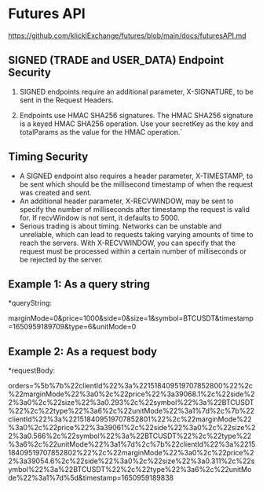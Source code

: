 # Futures API
https://github.com/klicklExchange/futures/blob/main/docs/futuresAPI.md


## SIGNED (TRADE and USER_DATA) Endpoint Security

1. SIGNED endpoints require an additional parameter, X-SIGNATURE, to be sent in the Request Headers.

2. Endpoints use HMAC SHA256 signatures. The HMAC SHA256 signature is a keyed HMAC SHA256 operation. Use your secretKey as the key and totalParams as the value for the HMAC operation.`

## Timing Security
* A SIGNED endpoint also requires a header parameter, X-TIMESTAMP, to be sent which should be the millisecond timestamp of when the request was created and sent.
* An additional header parameter, X-RECVWINDOW, may be sent to specify the number of milliseconds after timestamp the request is valid for. If recvWindow is not sent, it defaults to 5000.
* Serious trading is about timing. Networks can be unstable and unreliable, which can lead to requests taking varying amounts of time to reach the servers. With X-RECVWINDOW, you can specify that the request must be processed within a certain number of milliseconds or be rejected by the server.

## Example 1: As a query string
*queryString:

marginMode=0&price=1000&side=0&size=1&symbol=BTCUSDT&timestamp=1650959189709&type=6&unitMode=0

## Example 2: As a request body
*requestBody:

orders=%5b%7b%22clientId%22%3a%221518409519707852800%22%2c%22marginMode%22%3a0%2c%22price%22%3a39068.1%2c%22side%22%3a0%2c%22size%22%3a0.293%2c%22symbol%22%3a%22BTCUSDT%22%2c%22type%22%3a6%2c%22unitMode%22%3a1%7d%2c%7b%22clientId%22%3a%221518409519707852801%22%2c%22marginMode%22%3a0%2c%22price%22%3a39061%2c%22side%22%3a0%2c%22size%22%3a0.566%2c%22symbol%22%3a%22BTCUSDT%22%2c%22type%22%3a6%2c%22unitMode%22%3a1%7d%2c%7b%22clientId%22%3a%221518409519707852802%22%2c%22marginMode%22%3a0%2c%22price%22%3a39054.6%2c%22side%22%3a0%2c%22size%22%3a0.311%2c%22symbol%22%3a%22BTCUSDT%22%2c%22type%22%3a6%2c%22unitMode%22%3a1%7d%5d&timestamp=1650959189838

